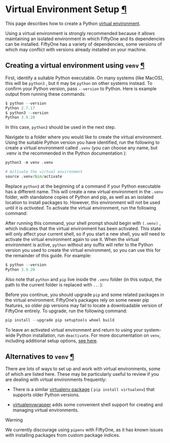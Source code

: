 # Virtual Environment Setup [¶](\#virtual-environment-setup "Permalink to this headline")

This page describes how to create a Python
[virtual environment](https://docs.python.org/3/tutorial/venv.html).

Using a virtual environment is strongly recommended because it allows
maintaining an isolated environment in which FiftyOne and its dependencies can
be installed. FiftyOne has a variety of dependencies, some versions of which
may conflict with versions already installed on your machine.

## Creating a virtual environment using `venv` [¶](\#creating-a-virtual-environment-using-venv "Permalink to this headline")

First, identify a suitable Python executable. On many systems (like MacOS), this will be
`python3` , but it may be `python` on other systems instead. To confirm your
Python version, pass `--version` to Python. Here is example output from running
these commands:

```python
$ python --version
Python 2.7.17
$ python3 --version
Python 3.9.20

```

In this case, `python3` should be used in the next step.

Navigate to a folder where you would like to create the virtual environment.
Using the suitable Python version you have identified, run the following to
create a virtual environment called `.venv` (you can choose any name, but .venv is the recommended in the Python documentation ):

```python
python3 -m venv .venv

# Activate the virtual environment
source .venv/bin/activate

```

Replace `python3` at the beginning of a command if your Python executable has a
different name. This will create a new virtual environment in the `.venv` folder,
with standalone copies of Python and pip, as well as an isolated location to
install packages to. However, this environment will not be used until it is
_activated_. To activate the virtual environment, run the following command:

After running this command, your shell prompt should begin with `(.venv)` , which
indicates that the virtual environment has been activated. This state will only
affect your current shell, so if you start a new shell, you will need to
activate the virtual environment again to use it. When the virtual environment
is active, `python` without any suffix will refer to the Python version you
used to create the virtual environment, so you can use this for the remainder
of this guide. For example:

```python
$ python --version
Python 3.9.20

```

Also note that `python` and `pip` live inside the `.venv` folder (in this output,
the path to the current folder is replaced with `...`):

Before you continue, you should upgrade `pip` and some related packages in the
virtual environment. FiftyOne’s packages rely on some newer pip features, so
older pip versions may fail to locate a downloadable version of FiftyOne
entirely. To upgrade, run the following command:

```python
pip install --upgrade pip setuptools wheel build

```

To leave an activated virtual environment and return to using your system-wide
Python installation, run `deactivate`. For more documentation on `venv`,
including additional setup options,
[see here](https://docs.python.org/3/library/venv.html).

## Alternatives to `venv` [¶](\#alternatives-to-venv "Permalink to this headline")

There are lots of ways to set up and work with virtual environments, some of
which are listed here. These may be particularly useful to review if you are
dealing with virtual environments frequently:

- There is a similar
[virtualenv package](https://pypi.org/project/virtualenv/)
( `pip install virtualenv`) that supports older Python versions.

- [virtualenvwrapper](https://virtualenvwrapper.readthedocs.io/en/latest/)
adds some convenient shell support for creating and managing virtual
environments.

Warning

We currently discourage using `pipenv` with FiftyOne, as it has known issues
with installing packages from custom package indices.
